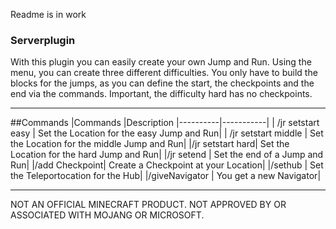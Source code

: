 Readme is in work
### Serverplugin

With this plugin you can easily create your own Jump and Run. Using the menu, you can create three different difficulties. You only have to build the blocks for the jumps, as you can define the start, the checkpoints and the end via the commands.  Important, the difficulty hard has no checkpoints.

---------------------------------------
##Commands
|Commands |Description 
|----------|-----------|
| /jr setstart easy | Set the Location for the easy Jump and Run|
| /jr setstart middle | Set the Location for the middle Jump and Run|
|/jr setstart hard| Set the Location for the hard Jump and Run|
|/jr setend | Set the end of a Jump and Run|
|/add Checkpoint| Create a Checkpoint at your Location|
|/sethub | Set the Teleportocation for the Hub|
|/giveNavigator | You get a new Navigator|

-----------------------------------
NOT AN OFFICIAL MINECRAFT PRODUCT. NOT APPROVED BY OR ASSOCIATED WITH MOJANG OR MICROSOFT.